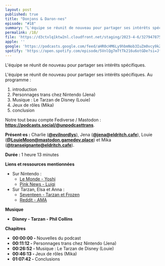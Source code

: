 ```yaml
---
layout: post
published: true
title: "Donjons & Daron·nes"
episode: "#18"
summary: "L'équipe se réunit de nouveau pour partager ses intérêts spécifiques."
permalink: /18/
file: 'https://d3ctxlq1ktw2nl.cloudfront.net/staging/2023-4-6/327947875-22050-1-940cd5aa86287.m4a'
apple: ''
google: 'https://podcasts.google.com/feed/aHR0cHM6Ly9hbmNob3IuZm0vcy9kZDA3MzQvcG9kY2FzdC9yc3M/episode/MzFmNjNkODctMmY4Zi00NTIyLThlOWMtNGEyN2IzOGVlNGZi?sa=X&ved=0CAUQkfYCahcKEwjwz4SPvt_-AhUAAAAAHQAAAAAQAQ'
spotify: 'https://open.spotify.com/episode/5VnlQg7mTtTk216u6otGDe?si=JfXU9IM-RTat-LHQxVl4ew'
---
```

<p>L'équipe se réunit de nouveau pour partager ses intérêts spécifiques. </p>

<!--more-->


<p>L'équipe se réunit de nouveau pour partager ses intérêts spécifiques. Au programme :</p>
<ol>
  <li>introduction</li>
	<li>Personnages trans chez Nintendo (Jena)</li>
	<li>Musique : Le Tarzan de Disney (Louie)</li>
	<li>Jeux de rôles (Mika)</li>
  <li>conclusion</li>
</ol>
<p>Notre tout beau compte Fediverse / Mastodon : <a href="https://podcasts.social/@unpodcasttrans"><strong>https://podcasts.social/@unpodcasttrans</strong></a>.</p>





<p><strong>Présent·es :</strong> 
Charlie (<a href="https://twitter.com/evilnordlys"><strong>@evilnordlys</strong></a>),  
Jena (<a href="https://eldritch.cafe/@jena"><strong>@jena@eldritch.cafe</strong></a>), 
Louie (<a href="https://mastodon.gamedev.place/@LouieMoon"><strong>@LouieMoon@mastodon.gamedev.place</strong></a>) et  
Mika (<a href="https://eldritch.cafe/@transeignante"><strong>@transeignante@eldritch.cafe</strong></a>).</p> 

<p><strong>Durée :</strong> 1 heure 13 minutes</p>

<p><strong>Liens et ressources mentionnées</strong></p>
<ul>
  <li>Sur Nintendo :
   <ul>
     <li><a href="https://www.lemonde.fr/pixels/article/2015/06/28/le-sexe-de-yoshi-le-dinosaure-de-nintendo-devient-question-de-plus-en-plus-politique_4662214_4408996.html">Le Monde - Yoshi</a></li>
     <li><a href="https://www.pinknews.co.uk/2019/01/07/luigi-transgender-super-mario-bros/">Pink News - Luigi</a></li>
   </ul>
  </li>
  <li>Sur Tarzan, Elsa et Anna :
    <ul>
      <li><a href="https://www.seventeen.com/celebrity/movies-tv/news/a33173/chris-buck-talks-tarzan-frozen-theory/">Seventeen - Tarzan et Frozen</a></li>
      <li><a href="https://www.reddit.com/r/IAmA/comments/1xj4n5/hi_reddit_we_made_frozen_ask_us_anything/">Reddit - AMA</a></li>
    </ul>
  </li>
</ul>

<p><strong>Musique</strong></p>
<ul>
  <li><strong>Disney - Tarzan - Phil Collins</strong></li>
</ul>
<p><strong>Chapitres</strong></p>
<ul>
  <li><strong>00:00:00 - </strong>Nouvelles du podcast</li>
  <li><strong>00:11:12 - </strong>Personnages trans chez Nintendo (Jena)</li>
  <li><strong>00:26:52 - </strong>Musique : Le Tarzan de Disney (Louie)</li>
  <li><strong>00:46:13 - </strong>Jeux de rôles (Mika)</li>
  <li><strong>01:07:42 - </strong>Conclusions</li>
</ul>